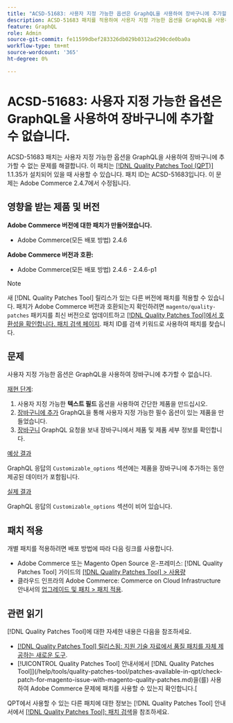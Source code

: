 ```yaml
---
title: "ACSD-51683: 사용자 지정 가능한 옵션은 GraphQL을 사용하여 장바구니에 추가할 수 없음"
description: ACSD-51683 패치를 적용하여 사용자 지정 가능한 옵션을 GraphQL을 사용하여 장바구니에 추가할 수 없는 Adobe Commerce 문제를 해결합니다.
feature: GraphQL
role: Admin
source-git-commit: fe11599dbef283326db029b0312ad290cde0ba0a
workflow-type: tm+mt
source-wordcount: '365'
ht-degree: 0%

---
```


# ACSD-51683: 사용자 지정 가능한 옵션은 GraphQL을 사용하여 장바구니에 추가할 수 없습니다.

ACSD-51683 패치는 사용자 지정 가능한 옵션을 GraphQL을 사용하여 장바구니에 추가할 수 없는 문제를 해결합니다. 이 패치는 [[!DNL Quality Patches Tool (QPT)]](https://experienceleague.adobe.com/en/docs/commerce-knowledge-base/kb/announcements/commerce-announcements/magento-quality-patches-released-new-tool-to-self-serve-quality-patches) 1.1.35가 설치되어 있을 때 사용할 수 있습니다. 패치 ID는 ACSD-51683입니다. 이 문제는 Adobe Commerce 2.4.7에서 수정됩니다.

## 영향을 받는 제품 및 버전

**Adobe Commerce 버전에 대한 패치가 만들어졌습니다.**

* Adobe Commerce(모든 배포 방법) 2.4.6

**Adobe Commerce 버전과 호환:**

* Adobe Commerce(모든 배포 방법) 2.4.6 - 2.4.6-p1

>[!NOTE]
>
>새 [!DNL Quality Patches Tool] 릴리스가 있는 다른 버전에 패치를 적용할 수 있습니다. 패치가 Adobe Commerce 버전과 호환되는지 확인하려면 `magento/quality-patches` 패키지를 최신 버전으로 업데이트하고 [[!DNL Quality Patches Tool]에서 호환성을 확인합니다. 패치 검색 페이지](https://experienceleague.adobe.com/tools/commerce-quality-patches/index.html). 패치 ID를 검색 키워드로 사용하여 패치를 찾습니다.

## 문제

사용자 지정 가능한 옵션은 GraphQL을 사용하여 장바구니에 추가할 수 없습니다.

<u>재현 단계</u>:

1. 사용자 지정 가능한 **텍스트 필드** 옵션을 사용하여 간단한 제품을 만드십시오.
1. [장바구니에 추가](https://developer.adobe.com/commerce/webapi/graphql/tutorials/checkout/add-product-to-cart/) GraphQL을 통해 사용자 지정 가능한 필수 옵션이 있는 제품을 만들었습니다.
1. [장바구니](https://developer.adobe.com/commerce/webapi/graphql/schema/cart/queries/cart/) GraphQL 요청을 보내 장바구니에서 제품 및 제품 세부 정보를 확인합니다.

<u>예상 결과</u>

GraphQL 응답의 `Customizable_options` 섹션에는 제품을 장바구니에 추가하는 동안 제공된 데이터가 포함됩니다.

<u>실제 결과</u>

GraphQL 응답의 `Customizable_options` 섹션이 비어 있습니다.

## 패치 적용

개별 패치를 적용하려면 배포 방법에 따라 다음 링크를 사용합니다.

* Adobe Commerce 또는 Magento Open Source 온-프레미스: [!DNL Quality Patches Tool] 가이드의 [[!DNL Quality Patches Tool] > 사용량](/help/tools/quality-patches-tool/usage.md)
* 클라우드 인프라의 Adobe Commerce: Commerce on Cloud Infrastructure 안내서의 [업그레이드 및 패치 > 패치 적용](https://experienceleague.adobe.com/docs/commerce-cloud-service/user-guide/develop/upgrade/apply-patches.html).

## 관련 읽기

[!DNL Quality Patches Tool]에 대한 자세한 내용은 다음을 참조하세요.

* [[!DNL Quality Patches Tool] 릴리스됨: 지원 기술 자료에서 품질 패치를 자체 제공하는 새로운 도구](https://experienceleague.adobe.com/en/docs/commerce-knowledge-base/kb/announcements/commerce-announcements/magento-quality-patches-released-new-tool-to-self-serve-quality-patches).
* [!UICONTROL Quality Patches Tool] 안내서에서  [!DNL Quality Patches Tool]](/help/tools/quality-patches-tool/patches-available-in-qpt/check-patch-for-magento-issue-with-magento-quality-patches.md)을(를) 사용하여 Adobe Commerce 문제에 패치를 사용할 수 있는지 확인합니다.[


QPT에서 사용할 수 있는 다른 패치에 대한 정보는 [!DNL Quality Patches Tool] 안내서에서 [[!DNL Quality Patches Tool]: 패치 검색](https://experienceleague.adobe.com/tools/commerce-quality-patches/index.html)을 참조하세요.
